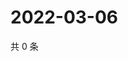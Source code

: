 # 2022-03-06

共 0 条

<!-- BEGIN WEIBO -->
<!-- 最后更新时间 Sun Mar 06 2022 00:15:37 GMT+0800 (China Standard Time) -->

<!-- END WEIBO -->
